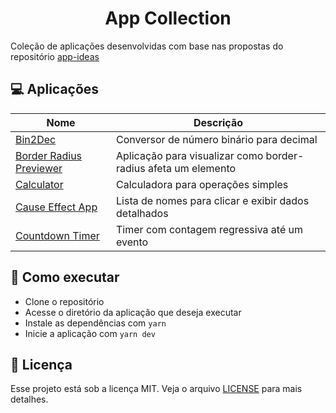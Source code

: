 <h1 align="center">App Collection</h1>

Coleção de aplicações desenvolvidas com base nas propostas do repositório [app-ideas](https://github.com/florinpop17/app-ideas)


## 💻 Aplicações

| Nome                                                            | Descrição                                                       |
| --------------------------------------------------------------- | --------------------------------------------------------------- |
| [Bin2Dec](./bin-2-dec/README.md)                                | Conversor de número binário para decimal                        |
| [Border Radius Previewer](./border-radius-previewer/README.md)  | Aplicação para visualizar como border-radius afeta um elemento  |
| [Calculator](./calculator/README.md)                            | Calculadora para operações simples                              |
| [Cause Effect App](./cause-effect/README.md)                    | Lista de nomes para clicar e exibir dados detalhados            |
| [Countdown Timer](./countdown-timer/README.md)                  | Timer com contagem regressiva até um evento                     |


## 🚀 Como executar

- Clone o repositório
- Acesse o diretório da aplicação que deseja executar
- Instale as dependências com `yarn`
- Inicie a aplicação com `yarn dev`


## 📄 Licença

Esse projeto está sob a licença MIT. Veja o arquivo [LICENSE](LICENSE) para mais detalhes.
